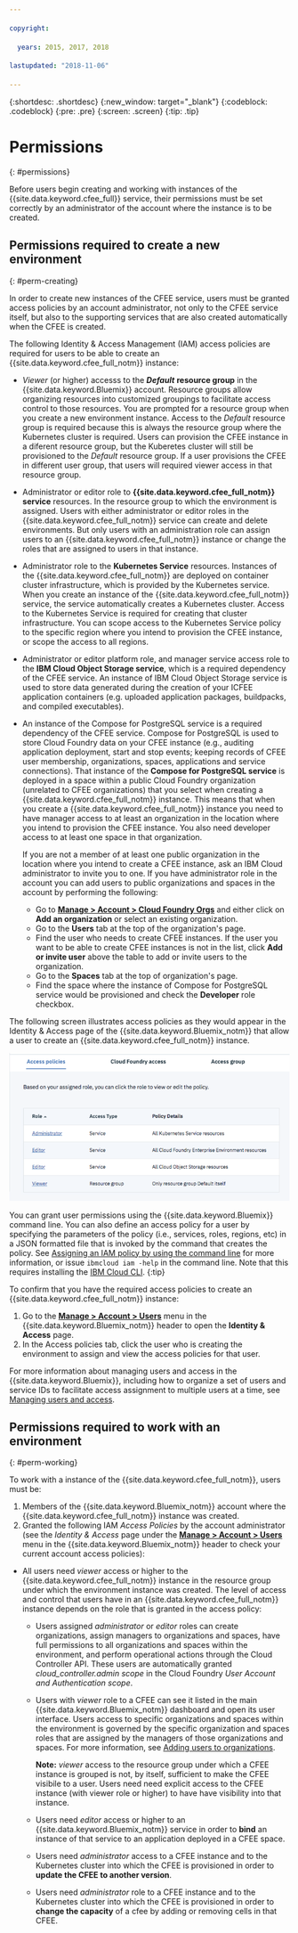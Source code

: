 ```yaml
---

copyright:

  years: 2015, 2017, 2018

lastupdated: "2018-11-06"

---
```


{:shortdesc: .shortdesc}
{:new_window: target="_blank"}
{:codeblock: .codeblock}
{:pre: .pre}
{:screen: .screen}
{:tip: .tip}

# Permissions
{: #permissions}

Before users begin creating and working with instances of the {{site.data.keyword.cfee_full}} service, their permissions must be set correctly by an administrator of the account where the instance is to be created. 

## Permissions required to create a new environment
{: #perm-creating}

In order to create new instances of the CFEE service, users must be granted access policies by an account administrator, not only to the CFEE service itself, but also to the supporting services that are also created automatically when the CFEE is created.

The following Identity & Access Management (IAM) access policies are required for users to be able to create an {{site.data.keyword.cfee_full_notm}} instance:

* _Viewer_ (or higher) accesss to the **_Default_** **resource group** in the {{site.data.keyword.Bluemix}} account. Resource groups allow organizing resources into customized groupings to facilitate access control to those resources. You are prompted for a resource group when you create a new environment instance. Access to the _Default_ resource group is required because this is always the resource group where the Kubernetes cluster is required.  Users can provision the CFEE instance in a diferent resource group, but the Kuberetes cluster will still be provisioned to the _Default_ resource group.  If a user provisions the CFEE in different user group, that users will required viewer access in that resource group.

* Administrator or editor role to **{{site.data.keyword.cfee_full_notm}} service** resources. In the resource group to which the environment is assigned. Users with either administrator or editor roles in the {{site.data.keyword.cfee_full_notm}} service can create and delete environments. But only users with an administration role can assign users to an {{site.data.keyword.cfee_full_notm}} instance or change the roles that are assigned to users in that instance.
   
* Administrator role to the **Kubernetes Service** resources.  Instances of the {{site.data.keyword.cfee_full_notm}} are deployed on container cluster infrastructure, which is provided by the Kubernetes service. When you create an instance of the {{site.data.keyword.cfee_full_notm}} service, the service automatically creates a Kubernetes cluster. Access to the Kubernetes Service is required for creating that cluster infrastructure. You can scope access to the Kubernetes Service policy to the specific region where you intend to provision the CFEE instance, or scope the access to all regions.

* Administrator or editor platform role, and manager service access role to the **IBM Cloud Object Storage service**, which is a required dependency of the CFEE service.  An instance of IBM Cloud Object Storage service is used to store data generated during the creation of your ICFEE application containers (e.g. uploaded application packages, buildpacks, and compiled executables).

* An instance of the Compose for PostgreSQL service is a required dependency of the CFEE service.  Compose for PostgreSQL is used to store Cloud Foundry data on your CFEE instance (e.g., auditing application deployment, start and stop events; keeping records of CFEE user membership, organizations, spaces, applications and service connections).  That instance of the **Compose for PostgreSQL service** is deployed in a space within a public Cloud Foundry organization (unrelated to CFEE organizations) that you select when creating a {{site.data.keyword.cfee_full_notm}} instance.  This means that when you create a {{site.data.keyword.cfee_full_notm}} instance you need to have manager access to at least an organization in the location where you intend to provision the CFEE instance.  You also need developer access to at least one space in that organization. 

  If you are not a member of at least one public organization in the location where you intend to create a CFEE instance, ask an IBM Cloud administrator to invite you to one. If you have administrator role in the account you can add users to public organizations and spaces in the account by performing the following:

     * Go to [**Manage > Account > Cloud Foundry Orgs**](https://console.bluemix.net/account/organizations) and either click on **Add an organization** or select an existing organization.
     * Go to the **Users** tab at the top of the organization's page.
     * Find the user who needs to create CFEE instances. If the user you want to be able to create CFEE instances is not in the list, click **Add or invite user** above the table to add or invite users to the organization.
     * Go to the **Spaces** tab at the top of organization's page.
     * Find the space where the instance of Compose for PostgreSQL service would be provisioned and check the **Developer** role checkbox.

The following screen illustrates access policies as they would appear in the Identity & Access page of the {{site.data.keyword.Bluemix_notm}} that allow a user to create an {{site.data.keyword.cfee_full_notm}} instance.

![Access policies](img/AccessPolicies_Creator.png)

You can grant user permissions using the {{site.data.keyword.Bluemix}} command line.  You can also define an access policy for a user by specifying the parameters of the policy (i.e., services, roles, regions, etc) in a JSON formatted file that is invoked by the command that creates the policy.  See  [Assigning an IAM policy by using the command line](https://console.bluemix.net/docs/services/cloud-monitoring/security/assign_policy.html#assign_policy_commandline) for more information, or issue `ibmcloud iam -help` in the command line. Note that this requires installing the [IBM Cloud CLI](https://console.bluemix.net/docs/cli/reference/ibmcloud/download_cli.html#install_use).
{:tip}

To confirm that you have the required access policies to create an {{site.data.keyword.cfee_full_notm}} instance:
1. Go to the [**Manage > Account > Users**](https://console.bluemix.net/iam/#/users) menu in the {{site.data.keyword.Bluemix_notm}} header to open the **Identity & Access** page.
2. In the Access policies tab, click the user who is creating the environment to assign and view the access policies for that user.

For more information about managing users and access in the {{site.data.keyword.Bluemix}}, including how to organize a set of users and service IDs to facilitate access assignment to multiple users at a time, see [Managing users and access](https://console.bluemix.net/docs/iam/iamusermanage.html#iamusermanage).

## Permissions required to work with an environment
{: #perm-working}

To work with a instance of the {{site.data.keyword.cfee_full_notm}}, users must be:
1. Members of the {{site.data.keyword.Bluemix_notm}} account where the {{site.data.keyword.cfee_full_notm}} instance was created.
2. Granted the following IAM _Access Policies_ by the account administrator (see the _Identity & Access_ page under the [**Manage > Account > Users**](https://console.bluemix.net/iam/#/users) menu in the {{site.data.keyword.Bluemix_notm}} header to check your current account access policies):

  - All users need _viewer_ access or higher to the {{site.data.keyword.cfee_full_notm}} instance in the resource group under which the environment instance was created. The level of access and control that users have in an {{site.data.keyword.cfee_full_notm}} instance depends on the role that is granted in the access policy:
     - Users assigned _administrator_ or _editor_ roles can create organizations, assign managers to organizations and spaces, have full permissions to all organizations and spaces within the environment, and perform operational actions through the Cloud Controller API. These users are automatically granted _cloud_controller.admin scope_ in the Cloud Foundry _User Account and Authentication scope_.
     - Users with _viewer_ role to a CFEE can see it listed in the main {{site.data.keyword.Bluemix_notm}} dashboard and open its user interface. Users access to specific organizations and spaces within the environment is governed by the specific organization and spaces roles that are assigned by the managers of those organizations and spaces. For more information, see [Adding users to organizations](add-users.html).

       **Note:** _viewer_ access to the resource group under which a CFEE instance is grouped is not, by itself, sufficient to make the CFEE visibile to a user.  Users need need explicit access to the CFEE instance (with viewer role or higher) to have have visibility into that instance.

     -  Users need _editor_ access or higher to an {{site.data.keyword.Bluemix_notm}} service in order to **bind** an instance of that service to an application deployed in a CFEE space.

     - Users need _administrator_ access to a CFEE instance and to the Kubernetes cluster into which the CFEE is provisioned in order to **update the CFEE to another version**.

     - Users need _administrator_ role to a CFEE instance and to the Kubernetes cluster into which the CFEE is provisioned in order to **change the capacity** of a cfee by adding or removing cells in that CFEE.

